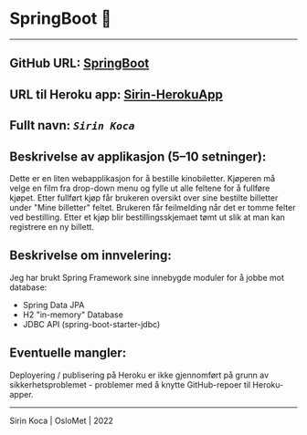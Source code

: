 # SpringBoot 🚀 
***

## GitHub URL: [SpringBoot](https://github.com/sirin-koca/SpringBoot)

## URL til Heroku app: [Sirin-HerokuApp](https://data1700-oblig2-sirin.herokuapp.com/) 

## Fullt navn: _`Sirin Koca`_

## Beskrivelse av applikasjon (5–10 setninger): 
Dette er en liten webapplikasjon for å bestille kinobiletter. Kjøperen må velge en film fra drop-down menu og fylle ut alle feltene for å fullføre kjøpet. Etter fullført kjøp får brukeren oversikt over sine bestilte billetter under "Mine billetter" feltet. Brukeren får feilmelding når det er tomme felter ved bestilling. Etter et kjøp blir bestillingsskjemaet tømt ut slik at man kan registrere en ny billett. 

## Beskrivelse om innvelering:
Jeg har brukt Spring Framework sine innebygde moduler for å jobbe mot database:
* Spring Data JPA
* H2 "in-memory" Database
* JDBC API (spring-boot-starter-jdbc)

## Eventuelle mangler:
Deployering / publisering på Heroku er ikke gjennomført på grunn av sikkerhetsproblemet - problemer med å knytte GitHub-repoer til Heroku-apper.

***
Sirin Koca | OsloMet | 2022
